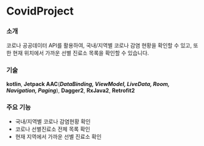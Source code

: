 # CovidProject
### 소개
코로나 공공데이터 API를 활용하여, 국내/지역별 코로나 감염 현황을 확인할 수 있고, 또한 현재 위치에서 가까운 선별 진료소 목록을 확인할 수 있습니다.

### 기술
**kotlin**, **Jetpack AAC**(***DataBinding, ViewModel, LiveData, Room, Navigation, Paging***), **Dagger2**, **RxJava2**, **Retrofit2**

### 주요 기능
* 국내/지역별 코로나 감염현황 확인
* 코로나 선별진료소 전체 목록 확인
* 현재 지역에서 가까운 선별 진료소 확인


